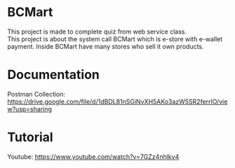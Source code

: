 # BCMart
This project is made to complete quiz from web service class.   
This project is about the system call BCMart which is e-store with e-wallet payment. Inside BCMart have many stores who sell it own products.

# Documentation
Postman Collection: https://drive.google.com/file/d/1dBDL81nSGiNvXH5AKo3azW5SR2ferrlO/view?usp=sharing

# Tutorial
Youtube: https://www.youtube.com/watch?v=7GZz4nhlkv4